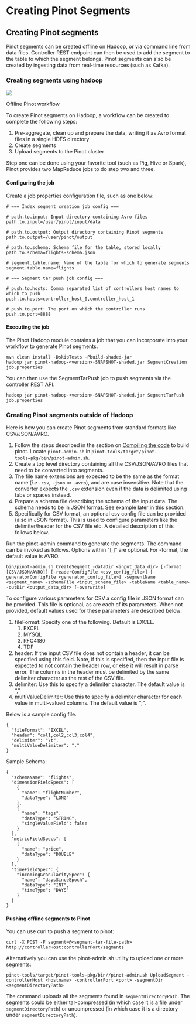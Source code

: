 # Creating Pinot Segments

## Creating Pinot segments

Pinot segments can be created offline on Hadoop, or via command line from data files. Controller REST endpoint can then be used to add the segment to the table to which the segment belongs. Pinot segments can also be created by ingesting data from real-time resources (such as Kafka).

### Creating segments using hadoop

![](../../.gitbook/assets/Pinot-Offline-only-flow.png)

Offline Pinot workflow

To create Pinot segments on Hadoop, a workflow can be created to complete the following steps:

1. Pre-aggregate, clean up and prepare the data, writing it as Avro format files in a single HDFS directory
2. Create segments
3. Upload segments to the Pinot cluster

Step one can be done using your favorite tool (such as Pig, Hive or Spark), Pinot provides two MapReduce jobs to do step two and three.

#### Configuring the job

Create a job properties configuration file, such as one below:

```
# === Index segment creation job config ===

# path.to.input: Input directory containing Avro files
path.to.input=/user/pinot/input/data

# path.to.output: Output directory containing Pinot segments
path.to.output=/user/pinot/output

# path.to.schema: Schema file for the table, stored locally
path.to.schema=flights-schema.json

# segment.table.name: Name of the table for which to generate segments
segment.table.name=flights

# === Segment tar push job config ===

# push.to.hosts: Comma separated list of controllers host names to which to push
push.to.hosts=controller_host_0,controller_host_1

# push.to.port: The port on which the controller runs
push.to.port=8888
```

#### Executing the job

The Pinot Hadoop module contains a job that you can incorporate into your workflow to generate Pinot segments.

```
mvn clean install -DskipTests -Pbuild-shaded-jar
hadoop jar pinot-hadoop-<version>-SNAPSHOT-shaded.jar SegmentCreation job.properties
```

You can then use the SegmentTarPush job to push segments via the controller REST API.

```
hadoop jar pinot-hadoop-<version>-SNAPSHOT-shaded.jar SegmentTarPush job.properties
```

### Creating Pinot segments outside of Hadoop

Here is how you can create Pinot segments from standard formats like CSV/JSON/AVRO.

1. Follow the steps described in the section on [Compiling the code](../../basics/getting-started/#running-pinot) to build pinot. Locate `pinot-admin.sh` in `pinot-tools/target/pinot-tools=pkg/bin/pinot-admin.sh`.
2. Create a top level directory containing all the CSV/JSON/AVRO files that need to be converted into segments.
3. The file name extensions are expected to be the same as the format name (_i.e_ `.csv`, `.json` or `.avro`), and are case insensitive. Note that the converter expects the `.csv` extension even if the data is delimited using tabs or spaces instead.
4. Prepare a schema file describing the schema of the input data. The schema needs to be in JSON format. See example later in this section.
5. Specifically for CSV format, an optional csv config file can be provided (also in JSON format). This is used to configure parameters like the delimiter/header for the CSV file etc. A detailed description of this follows below.

Run the pinot-admin command to generate the segments. The command can be invoked as follows. Options within “\[ ]” are optional. For -format, the default value is AVRO.

```
bin/pinot-admin.sh CreateSegment -dataDir <input_data_dir> [-format [CSV/JSON/AVRO]] [-readerConfigFile <csv_config_file>] [-generatorConfigFile <generator_config_file>] -segmentName <segment_name> -schemaFile <input_schema_file> -tableName <table_name> -outDir <output_data_dir> [-overwrite]
```

To configure various parameters for CSV a config file in JSON format can be provided. This file is optional, as are each of its parameters. When not provided, default values used for these parameters are described below:

1. fileFormat: Specify one of the following. Default is EXCEL.
   1. EXCEL
   2. MYSQL
   3. RFC4180
   4. TDF
2. header: If the input CSV file does not contain a header, it can be specified using this field. Note, if this is specified, then the input file is expected to not contain the header row, or else it will result in parse error. The columns in the header must be delimited by the same delimiter character as the rest of the CSV file.
3. delimiter: Use this to specify a delimiter character. The default value is “,”.
4. multiValueDelimiter: Use this to specify a delimiter character for each value in multi-valued columns. The default value is “;”.

Below is a sample config file.

```
{
  "fileFormat": "EXCEL",
  "header": "col1,col2,col3,col4",
  "delimiter": "\t",
  "multiValueDelimiter": ","
}
```

Sample Schema:

```
{
  "schemaName": "flights",
  "dimensionFieldSpecs": [
    {
      "name": "flightNumber",
      "dataType": "LONG"
    },
    {
      "name": "tags",
      "dataType": "STRING",
      "singleValueField": false
    }
  ],
  "metricFieldSpecs": [
    {
      "name": "price",
      "dataType": "DOUBLE"
    }
  ],
  "timeFieldSpec": {
    "incomingGranularitySpec": {
      "name": "daysSinceEpoch",
      "dataType": "INT",
      "timeType": "DAYS"
    }
  }
}
```

#### Pushing offline segments to Pinot

You can use curl to push a segment to pinot:

```
curl -X POST -F segment=@<segment-tar-file-path> http://controllerHost:controllerPort/segments
```

Alternatively you can use the pinot-admin.sh utility to upload one or more segments:

```
pinot-tools/target/pinot-tools-pkg/bin//pinot-admin.sh UploadSegment -controllerHost <hostname> -controllerPort <port> -segmentDir <segmentDirectoryPath>
```

The command uploads all the segments found in `segmentDirectoryPath`. The segments could be either tar-compressed (in which case it is a file under `segmentDirectoryPath`) or uncompressed (in which case it is a directory under `segmentDirectoryPath`).
